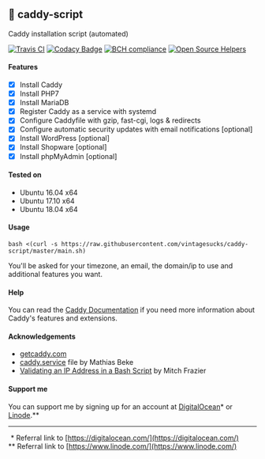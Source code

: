 ## :whale: caddy-script  
Caddy installation script (automated)

[![Travis CI](https://api.travis-ci.org/vintagesucks/caddy-script.svg?branch=master)](https://travis-ci.org/vintagesucks/caddy-script) [![Codacy Badge](https://api.codacy.com/project/badge/Grade/a0b0746d7a9f4a9db9fe7ae0d1fd775b)](https://www.codacy.com/app/vintagesucks/caddy-script) [![BCH compliance](https://bettercodehub.com/edge/badge/vintagesucks/caddy-script?branch=master)](https://bettercodehub.com/) [![Open Source Helpers](https://www.codetriage.com/vintagesucks/caddy-script/badges/users.svg)](https://www.codetriage.com/vintagesucks/caddy-script)

#### Features
- [x] Install Caddy
- [x] Install PHP7
- [x] Install MariaDB
- [x] Register Caddy as a service with systemd
- [x] Configure Caddyfile with gzip, fast-cgi, logs & redirects
- [x] Configure automatic security updates with email notifications [optional]
- [x] Install WordPress [optional]
- [x] Install Shopware [optional]
- [x] Install phpMyAdmin [optional]  

#### Tested on
- Ubuntu 16.04 x64
- Ubuntu 17.10 x64
- Ubuntu 18.04 x64

#### Usage
`bash <(curl -s https://raw.githubusercontent.com/vintagesucks/caddy-script/master/main.sh)`

You'll be asked for your timezone, an email, the domain/ip to use and additional features you want.

#### Help
You can read the [Caddy Documentation](https://caddyserver.com/docs) if you need more information about Caddy's features and extensions.

#### Acknowledgements
- [getcaddy.com](https://getcaddy.com/)
- [caddy.service](https://denbeke.be/blog/servers/running-caddy-server-as-a-service-with-systemd/) file by Mathias Beke  
- [Validating an IP Address in a Bash Script](https://www.linuxjournal.com/content/validating-ip-address-bash-script) by Mitch Frazier

#### Support me
You can support me by signing up for an account at [DigitalOcean](https://m.do.co/c/3c23791febd7)\* or [Linode](https://www.linode.com/?r=d642007a0d1ab4e27e2ad163aa87e6f93b65088e).\*\*

---

&thinsp;&thinsp;\* Referral link to [https://digitalocean.com/](https://digitalocean.com/)   
\*\* Referral link to [https://www.linode.com/](https://www.linode.com/)
